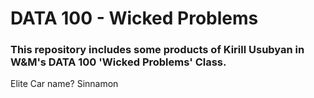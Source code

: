# DATA 100 - Wicked Problems

### This repository includes some products of Kirill Usubyan in W&M's DATA 100 'Wicked Problems' Class.

Elite Car name?
Sinnamon

